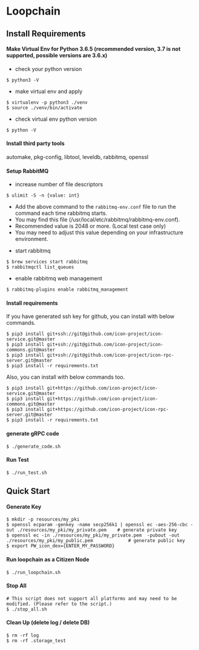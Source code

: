 # Loopchain

## Install Requirements

#### Make Virtual Env for Python 3.6.5 (recommended version, 3.7 is not supported, possible versions are 3.6.x)

 * check your python version

 ```
 $ python3 -V
 ```

 * make virtual env and apply

 ```
 $ virtualenv -p python3 ./venv
 $ source ./venv/bin/activate
 ```

 * check virtual env python version

 ```
 $ python -V
 ```

#### Install third party tools
automake, pkg-config, libtool, leveldb, rabbitmq, openssl

#### Setup RabbitMQ

* increase number of file descriptors

```
$ ulimit -S -n {value: int}
```

- Add the above command to the `rabbitmq-env.conf` file to run the command each time rabbitmq starts.
- You may find this file (/usr/local/etc/rabbitmq/rabbitmq-env.conf).
- Recommended value is 2048 or more. (Local test case only)
- You may need to adjust this value depending on your infrastructure environment.

* start rabbitmq

```
$ brew services start rabbitmq
$ rabbitmqctl list_queues
```

* enable rabbitmq web management

```
$ rabbitmq-plugins enable rabbitmq_management
```

#### Install requirements

If you have generated ssh key for github, you can install with below commands.
```
$ pip3 install git+ssh://git@github.com/icon-project/icon-service.git@master
$ pip3 install git+ssh://git@github.com/icon-project/icon-commons.git@master
$ pip3 install git+ssh://git@github.com/icon-project/icon-rpc-server.git@master
$ pip3 install -r requirements.txt
```

Also, you can install with below commands too.
```
$ pip3 install git+https://github.com/icon-project/icon-service.git@master
$ pip3 install git+https://github.com/icon-project/icon-commons.git@master
$ pip3 install git+https://github.com/icon-project/icon-rpc-server.git@master
$ pip3 install -r requirements.txt
```

#### generate gRPC code
```
$ ./generate_code.sh
```

#### Run Test

```
$ ./run_test.sh
```

## Quick Start

#### Generate Key

```
$ mkdir -p resources/my_pki
$ openssl ecparam -genkey -name secp256k1 | openssl ec -aes-256-cbc -out ./resources/my_pki/my_private.pem    # generate private key
$ openssl ec -in ./resources/my_pki/my_private.pem  -pubout -out ./resources/my_pki/my_public.pem             # generate public key
$ export PW_icon_dex={ENTER_MY_PASSWORD}
```

#### Run loopchain as a Citizen Node

```
$ ./run_loopchain.sh
```

#### Stop All

```
# This script does not support all platforms and may need to be modified. (Please refer to the script.)
$ ./stop_all.sh
```

#### Clean Up (delete log / delete DB)

```
$ rm -rf log
$ rm -rf .storage_test
```